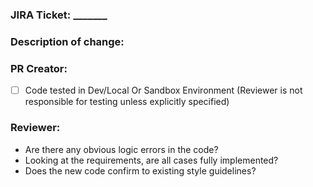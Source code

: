 
### JIRA Ticket: _______


### Description of change:



### PR Creator:

* [ ] Code tested in Dev/Local Or Sandbox Environment (Reviewer is not responsible for testing unless explicitly specified)

### Reviewer:

* Are there any obvious logic errors in the code?
* Looking at the requirements, are all cases fully implemented?
* Does the new code confirm to existing style guidelines?


